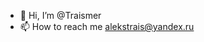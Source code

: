 - 👋 Hi, I’m @Traismer
- 📫 How to reach me alekstrais@yandex.ru

<!---
Traismer/Traismer is a ✨ special ✨ repository because its `README.md` (this file) appears on your GitHub profile.
You can click the Preview link to take a look at your changes.
--->
